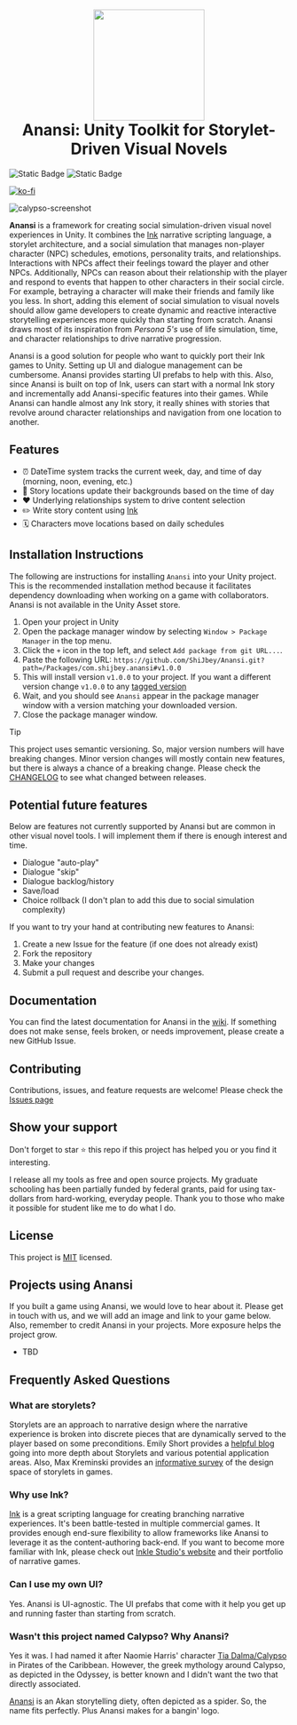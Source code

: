 <h1 align="center">
  <img
    width="200"
    height="200"
    src="https://github.com/ShiJbey/Calypso/assets/11076525/46455e67-94b6-49e5-a072-980bd9ca6754"
  >
  <br>
  Anansi: Unity Toolkit for Storylet-Driven Visual Novels
</h1>

![Static Badge](https://img.shields.io/badge/Unity-2022.3-black)
![Static Badge](https://img.shields.io/badge/Version-0.1.0-green)

[![ko-fi](https://ko-fi.com/img/githubbutton_sm.svg)](https://ko-fi.com/J3J0UNJ1Q)

![calypso-screenshot](https://github.com/ShiJbey/Calypso/assets/11076525/810faa96-66f1-45d8-869d-94a0d7a4ecfc)

**Anansi** is a framework for creating social simulation-driven visual novel experiences in Unity. It combines the [Ink](https://www.inklestudios.com/ink/) narrative scripting language, a storylet architecture, and a social simulation that manages non-player character (NPC) schedules, emotions, personality traits, and relationships. Interactions with NPCs affect their feelings toward the player and other NPCs. Additionally, NPCs can reason about their relationship with the player and respond to events that happen to other characters in their social circle. For example, betraying a character will make their friends and family like you less. In short, adding this element of social simulation to visual novels should allow game developers to create dynamic and reactive interactive storytelling experiences more quickly than starting from scratch. Anansi draws most of its inspiration from _Persona 5's_ use of life simulation, time, and character relationships to drive narrative progression.

Anansi is a good solution for people who want to quickly port their Ink games to Unity. Setting up UI and dialogue management can be cumbersome. Anansi provides starting UI prefabs to help with this. Also, since Anansi is built on top of Ink, users can start with a normal Ink story and incrementally add Anansi-specific features into their games. While Anansi can handle almost any Ink story, it really shines with stories that revolve around character relationships and navigation from one location to another.

## Features

- ⏰ DateTime system tracks the current week, day, and time of day (morning, noon, evening, etc.)
- 📍 Story locations update their backgrounds based on the time of day
- ❤️ Underlying relationships system to drive content selection
- ✏️ Write story content using [Ink](https://www.inklestudios.com/ink/)
- 🗓️ Characters move locations based on daily schedules

## Installation Instructions

The following are instructions for installing `Anansi` into your Unity project. This is the recommended installation method because it facilitates dependency downloading when working on a game with collaborators. Anansi is not available in the Unity Asset store.

1. Open your project in Unity
2. Open the package manager window by selecting `Window > Package Manager` in the top menu.
3. Click the `+` icon in the top left, and select `Add package from git URL...`.
4. Paste the following URL: `https://github.com/ShiJbey/Anansi.git?path=/Packages/com.shijbey.anansi#v1.0.0`
5. This will install version `v1.0.0` to your project. If you want a different version change `v1.0.0` to any [tagged version](https://github.com/ShiJbey/Anansi/tags)
6. Wait, and you should see `Anansi` appear in the package manager window with a version matching your downloaded version.
7. Close the package manager window.

> [!TIP]
> This project uses semantic versioning. So, major version numbers will have breaking changes. Minor version changes will mostly contain new features, but there is always a chance of a breaking change. Please check the [CHANGELOG](./CHANGELOG.md) to see what changed between releases.

## Potential future features

Below are features not currently supported by Anansi but are common in other visual novel tools. I will implement them if there is enough interest and time.

- Dialogue "auto-play"
- Dialogue "skip"
- Dialogue backlog/history
- Save/load
- Choice rollback (I don't plan to add this due to social simulation complexity)

If you want to try your hand at contributing new features to Anansi:

1. Create a new Issue for the feature (if one does not already exist)
2. Fork the repository
3. Make your changes
4. Submit a pull request and describe your changes.

## Documentation

You can find the latest documentation for Anansi in the [wiki](https://github.com/ShiJbey/Anansi/wiki). If something does not make sense, feels broken, or needs improvement, please create a new GitHub Issue.

## Contributing

Contributions, issues, and feature requests are welcome! Please check the [Issues page](https://github.com/ShiJbey/Anansi/issues)

## Show your support

Don't forget to star ⭐️ this repo if this project has helped you or you find it interesting.

I release all my tools as free and open source projects. My graduate schooling has been partially funded by federal grants, paid for using tax-dollars from hard-working, everyday people. Thank you to those who make it possible for student like me to do what I do.

## License

This project is [MIT](./LICENSE.md) licensed.

## Projects using Anansi

If you built a game using Anansi, we would love to hear about it. Please get in touch with us, and we will add an image and link to your game below. Also, remember to credit Anansi in your projects. More exposure helps the project grow.

- TBD

## Frequently Asked Questions

### What are storylets?

Storylets are an approach to narrative design where the narrative experience is broken into discrete pieces that are dynamically served to the player based on some preconditions. Emily Short provides a [helpful blog](https://emshort.blog/2019/11/29/storylets-you-want-them/) going into more depth about Storylets and various potential application areas. Also, Max Kreminski provides an [informative survey](https://mkremins.github.io/publications/Storylets_SketchingAMap.pdf) of the design space of storylets in games.

### Why use Ink?

[Ink](https://www.inklestudios.com/ink/) is a great scripting language for creating branching narrative experiences. It's been battle-tested in multiple commercial games. It provides enough end-sure flexibility to allow frameworks like Anansi to leverage it as the content-authoring back-end. If you want to become more familiar with Ink, please check out [Inkle Studio's website](https://www.inklestudios.com) and their portfolio of narrative games.

### Can I use my own UI?

Yes. Anansi is UI-agnostic. The UI prefabs that come with it help you get up and running faster than starting from scratch.

### Wasn't this project named Calypso? Why Anansi?

Yes it was. I had named it after Naomie Harris' character [Tia Dalma/Calypso](https://en.wikipedia.org/wiki/Tia_Dalma) in Pirates of the Caribbean. However, the greek mythology around Calypso, as depicted in the Odyssey, is better known and I didn't want the two that directly associated.

[Anansi](https://en.wikipedia.org/wiki/Anansi) is an Akan storytelling diety, often depicted as a spider. So, the name fits perfectly. Plus Anansi makes for a bangin' logo.
